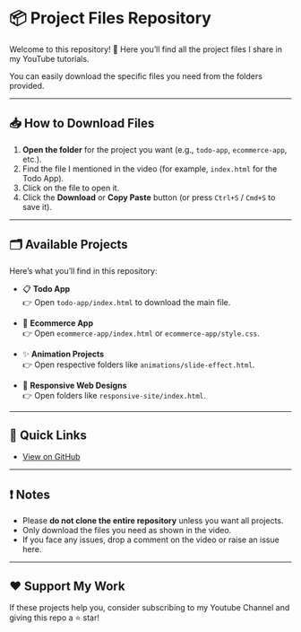 # 📦 Project Files Repository

Welcome to this repository! 👋 Here you’ll find all the project files I share in my YouTube tutorials.  

You can easily download the specific files you need from the folders provided.

---

## 📥 How to Download Files

1. **Open the folder** for the project you want (e.g., `todo-app`, `ecommerce-app`, etc.).
2. Find the file I mentioned in the video (for example, `index.html` for the Todo App).
3. Click on the file to open it.
4. Click the **Download** or **Copy Paste** button (or press `Ctrl+S` / `Cmd+S` to save it).

---

## 🗂 Available Projects

Here’s what you’ll find in this repository:

- 📋 **Todo App**  
  👉 Open `todo-app/index.html` to download the main file.

- 🛒 **Ecommerce App**  
  👉 Open `ecommerce-app/index.html` or `ecommerce-app/style.css`.

- ✨ **Animation Projects**  
  👉 Open respective folders like `animations/slide-effect.html`.

- 📱 **Responsive Web Designs**  
  👉 Open folders like `responsive-site/index.html`.

---

## 🎯 Quick Links
- [View on GitHub]([https://github.com/YourUsername/YourRepoNam](https://github.com/Fullstack-Vaishnavi))


---

## ❗ Notes

- Please **do not clone the entire repository** unless you want all projects.  
- Only download the files you need as shown in the video.
- If you face any issues, drop a comment on the video or raise an issue here.

---

## ❤️ Support My Work

If these projects help you, consider subscribing to my Youtube Channel and giving this repo a ⭐ star!

